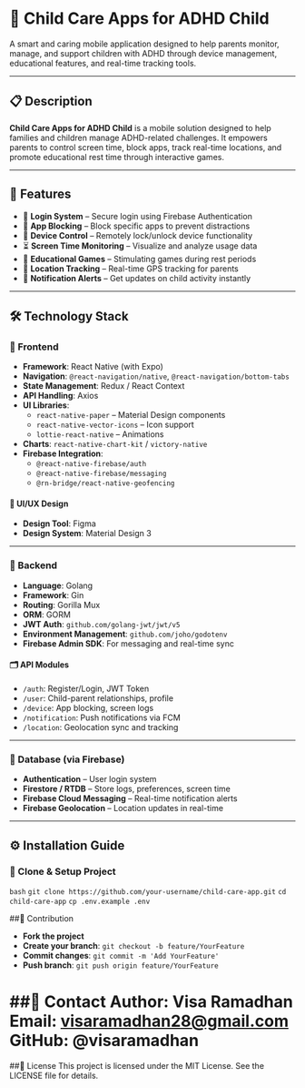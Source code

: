 # 👶 Child Care Apps for ADHD Child

A smart and caring mobile application designed to help parents monitor, manage, and support children with ADHD through device management, educational features, and real-time tracking tools.

---

## 📋 Description

**Child Care Apps for ADHD Child** is a mobile solution designed to help families and children manage ADHD-related challenges. It empowers parents to control screen time, block apps, track real-time locations, and promote educational rest time through interactive games.

---

## 🚀 Features

- 🔐 **Login System** – Secure login using Firebase Authentication  
- 🚫 **App Blocking** – Block specific apps to prevent distractions  
- 📵 **Device Control** – Remotely lock/unlock device functionality  
- ⏳ **Screen Time Monitoring** – Visualize and analyze usage data  
- 🧠 **Educational Games** – Stimulating games during rest periods  
- 📍 **Location Tracking** – Real-time GPS tracking for parents  
- 🔔 **Notification Alerts** – Get updates on child activity instantly  

---

## 🛠️ Technology Stack

### 📱 Frontend

- **Framework**: React Native (with Expo)
- **Navigation**: `@react-navigation/native`, `@react-navigation/bottom-tabs`
- **State Management**: Redux / React Context
- **API Handling**: Axios
- **UI Libraries**:
  - `react-native-paper` – Material Design components
  - `react-native-vector-icons` – Icon support
  - `lottie-react-native` – Animations
- **Charts**: `react-native-chart-kit` / `victory-native`
- **Firebase Integration**: 
  - `@react-native-firebase/auth`
  - `@react-native-firebase/messaging`
  - `@rn-bridge/react-native-geofencing`

#### 🎨 UI/UX Design

- **Design Tool**: Figma
- **Design System**: Material Design 3

---

### 🔧 Backend

- **Language**: Golang
- **Framework**: Gin
- **Routing**: Gorilla Mux
- **ORM**: GORM
- **JWT Auth**: `github.com/golang-jwt/jwt/v5`
- **Environment Management**: `github.com/joho/godotenv`
- **Firebase Admin SDK**: For messaging and real-time sync

#### 🗂️ API Modules

- `/auth`: Register/Login, JWT Token
- `/user`: Child-parent relationships, profile
- `/device`: App blocking, screen logs
- `/notification`: Push notifications via FCM
- `/location`: Geolocation sync and tracking

---

### 🔗 Database (via Firebase)

- **Authentication** – User login system
- **Firestore / RTDB** – Store logs, preferences, screen time
- **Firebase Cloud Messaging** – Real-time notification alerts
- **Firebase Geolocation** – Location updates in real-time

---

## ⚙️ Installation Guide

### 📁 Clone & Setup Project

```bash```
`git clone https://github.com/your-username/child-care-app.git`
`cd child-care-app`
`cp .env.example .env`

##🤝 Contribution
- **Fork the project**
- **Create your branch**: `git checkout -b feature/YourFeature`
- **Commit changes**: `git commit -m 'Add YourFeature'`
- **Push branch**: `git push origin feature/YourFeature`

##📧 Contact
Author: Visa Ramadhan
Email: visaramadhan28@gmail.com
GitHub: @visaramadhan
==
##📄 License
This project is licensed under the MIT License.
See the LICENSE file for details.



